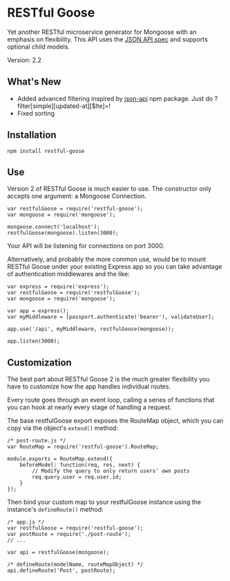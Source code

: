 # RESTful Goose

Yet another RESTful microservice generator for Mongoose with an emphasis on flexibility. This API uses the [JSON API spec](http://jsonapi.org/) and supports optional child models.

Version: 2.2

## What's New
- Added advanced filtering inspired by [json-api](https://www.npmjs.com/package/json-api#filtering) npm package. Just do ?filter[simple][updated-at][$lte]=<timestamp>!
- Fixed sorting

## Installation
```
npm install restful-goose
```

## Use
Version 2 of RESTful Goose is much easier to use. The constructor only accepts one argument: a Mongoose Connection.

```
var restfulGoose = require('restful-goose');
var mongoose = require('mongoose');

mongoose.connect('localhost');
restfulGoose(mongoose).listen(3000);
```

Your API will be listening for connections on port 3000.

Alternatively, and probably the more common use, would be to mount RESTful Goose under your existing Express app so you can take advantage of authentication middlewares and the like:

 ```
 var express = require('express');
 var restfulGoose = require('restfulGoose');
 var mongoose = require('mongoose');

 var app = express();
 var myMiddleware = [passport.authenticate('bearer'), validateUser];

 app.use('/api', myMiddleware, restfulGoose(mongoose));

 app.listen(3000);
 ```

## Customization
The best part about RESTful Goose 2 is the much greater flexibility you have to customize how the app handles individual routes.

Every route goes through an event loop, calling a series of functions that you can hook at nearly every stage of handling a request.

The base restfulGoose export exposes the RouteMap object, which you can copy via the object's `extend()` method:

```
/* post-route.js */
var RouteMap = require('restful-goose').RouteMap;

module.exports = RouteMap.extend({
    beforeModel: function(req, res, next) {
        // Modify the query to only return users' own posts
        req.query.user = req.user.id;
    }
});
```

Then bind your custom map to your restfulGoose instance using the instance's `defineRoute()` method:

```
/* app.js */
var restfulGoose = require('restful-goose');
var postRoute = require('./post-route');
// ...

var api = restfulGoose(mongoose);

/* defineRoute(modelName, routeMapObject) */
api.defineRoute('Post', postRoute);
```